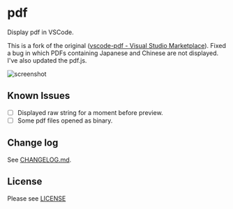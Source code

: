# pdf

Display pdf in VSCode.

This is a fork of the original ([vscode-pdf - Visual Studio Marketplace](https://marketplace.visualstudio.com/items?itemName=tomoki1207.pdf)).
Fixed a bug in which PDFs containing Japanese and Chinese are not displayed.
I've also updated the pdf.js.

![screenshot](https://raw.githubusercontent.com/takanotume24/vscode-pdfviewer/images/screenshot-japanese-pdf.png)

## Known Issues

- [ ] Displayed raw string for a moment before preview.
- [ ] Some pdf files opened as binary.

## Change log
See [CHANGELOG.md](CHANGELOG.md).

## License
Please see [LICENSE](./LICENSE)
